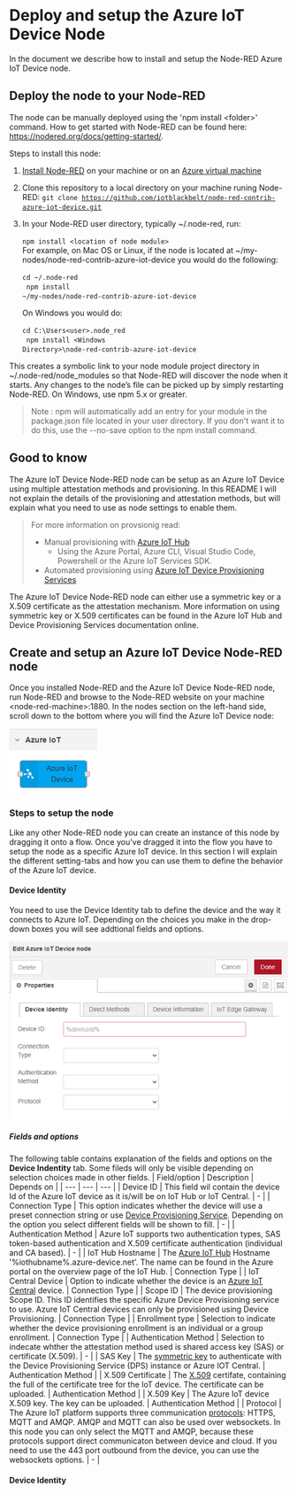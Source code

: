 # Deploy and setup the Azure IoT Device Node
In the document we describe how to install and setup the Node-RED Azure IoT Device node.

## Deploy the node to your Node-RED
The node can be manually deployed using the 'npm install &lt;folder&gt;' command. How to get started with Node-RED can be found here: https://nodered.org/docs/getting-started/.

Steps to install this node:

1. [Install Node-RED](https://nodered.org/docs/getting-started/local) on your machine or on an [Azure virtual machine](https://nodered.org/docs/getting-started/azure)
2. Clone this repository to a local directory on your machine runing Node-RED: <code>git clone https://github.com/iotblackbelt/node-red-contrib-azure-iot-device.git</code>
3. In your Node-RED user directory, typically ~/.node-red, run:

    <code>npm install &lt;location of node module&gt;</code><br/>
    For example, on Mac OS or Linux, if the node is located at ~/my-nodes/node-red-contrib-azure-iot-device you would do the following:

    <code>cd ~/.node-red<br/>
    npm install ~/my-nodes/node-red-contrib-azure-iot-device</code>

    On Windows you would do:

    <code>cd C:\Users\<user>\.node_red<br/>
    npm install &lt;Windows Directory&gt;\node-red-contrib-azure-iot-device</code>

This creates a symbolic link to your node module project directory in ~/.node-red/node_modules so that Node-RED will discover the node when it starts. Any changes to the node’s file can be picked up by simply restarting Node-RED. On Windows, use npm 5.x or greater.<br/>

>Note : npm will automatically add an entry for your module in the package.json file located in your user directory. If you don't want it to do this, use the --no-save option to the npm install command.

## Good to know
The Azure IoT Device Node-RED node can be setup as an Azure IoT Device using multiple attestation methods and provisioning. In this README I will not explain the details of the provisioning and attestation methods, but will explain what you need to use as node settings to enable them.<br/>

>For more information on provsionig read:
>* Manual provisioning with [Azure IoT Hub](https://docs.microsoft.com/en-us/azure/iot-hub/)
>    * Using the Azure Portal, Azure CLI, Visual Studio Code, Powershell or the Azure IoT Services SDK.
>* Automated provisioning using [Azure IoT Device Provisioning Services](https://docs.microsoft.com/en-us/azure/iot-dps/)

The Azure IoT Device Node-RED node can either use a symmetric key or a X.509 certificate as the attestation mechanism. More information on using symmetric key or X.509 certificates can be found in the Azure IoT Hub and Device Provisioning Services documentation online.

## Create and setup an Azure IoT Device Node-RED node
Once you installed Node-RED and the Azure IoT Device Node-RED node, run Node-RED and browse to the Node-RED website on your machine &lt;node-red-machine&gt;:1880.
In the nodes section on the left-hand side, scroll down to the bottom where you will find the Azure IoT Device node: 
<div><img alt="Azure IoT Device node" style="align:left;float:none" src="images/node.png"/></div>

### Steps to setup the node
Like any other Node-RED node you can create an instance of this node by dragging it onto a flow. Once you've dragged it into the flow you have to setup the node as a specific Azure IoT device. In this section I will explain the different setting-tabs and how you can use them to define the behavior of the Azure IoT device.

#### Device Identity
You need to use the Device Identity tab to define the device and the way it connects to Azure IoT. Depending on the choices you make in the drop-down boxes you will see addtional fields and options.
<div><img alt="Device identity tab" style="align:left;float:none" src="images/device-identity-tab-00.png"/></div>

##### Fields and options
The following table contains explanation of the fields and options on the **Device Indentity** tab. Some fileds will only be visible depending on selection choices made in other fields.
| Field/option | Description | Depends on |
| --- | --- | --- |
| Device ID | This field wil contain the device Id of the Azure IoT device as it is/will be on IoT Hub or IoT Central. | - |
| Connection Type | This option indicates whether the device will use a preset connection string or use [Device Provisioning Service](https://docs.microsoft.com/en-us/azure/iot-dps/). Depending on the option you select different fields will be shown to fill. | - |
| Authentication Method | Azure IoT supports two authentication types, SAS token-based authentication and X.509 certificate authentication (individual and CA based). | - |
| IoT Hub Hostname | The [Azure IoT Hub](https://docs.microsoft.com/en-us/azure/iot-hub/) Hostname '%iothubname%.azure-device.net'. The name can be found in the Azure portal on the overview page of the IoT Hub. | Connection Type |
| IoT Central Device | Option to indicate whether the device is an [Azure IoT Central](https://docs.microsoft.com/en-us/azure/iot-central/) device.  | Connection Type |
| Scope ID | The device provisioning Scope ID. This ID identifies the specific Azure Device Provisioning service to use. Azure IoT Central devices can only be provisioned using Device Provisioning. | Connection Type |
| Enrollment type | Selection to indicate whether the device provisioning enrollment is an individual or a group enrollment. | Connection Type |
| Authentication Method | Selection to indecate whther the attestation method used is shared access key (SAS) or certificate (X.509). | - |
| SAS Key | The [symmetric key](https://docs.microsoft.com/en-us/azure/iot-dps/concepts-symmetric-key-attestation) to authenticate with the Device Provisioning Service (DPS) instance or Azure IOT Central. | Authentication Method |
| X.509 Certificate | The [X.509](https://docs.microsoft.com/en-us/azure/iot-hub/iot-hub-x509ca-overview) certifate, containing the full of the certificate tree for the IoT device. The certificate can be uploaded. | Authentication Method |
| X.509 Key | The Azure IoT device X.509 key. The key can be uploaded. | Authentication Method |
| Protocol | The Azure IoT platform supports three communication [protocols](https://docs.microsoft.com/en-us/azure/iot-hub/iot-hub-devguide-protocols): HTTPS, MQTT and AMQP. AMQP and MQTT can also be used over websockets. In this node you can only select the MQTT and AMQP, because these protocols support direct communicaton between device and cloud. If you need to use the 443 port outbound from the device, you can use the websockets options. | - |

#### Device Identity